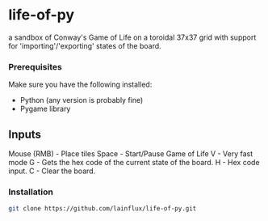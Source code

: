 # life-of-py
a sandbox of Conway's Game of Life on a toroidal 37x37 grid with support for 'importing'/'exporting' states of the board. 


### Prerequisites

Make sure you have the following installed:

- Python (any version is probably fine)
- Pygame library

  
## Inputs
Mouse (RMB) - Place tiles 
Space - Start/Pause Game of Life 
V - Very fast mode 
G - Gets the hex code of the current state of the board. 
H - Hex code input. 
C - Clear the board. 

### Installation


```bash
git clone https://github.com/lainflux/life-of-py.git

